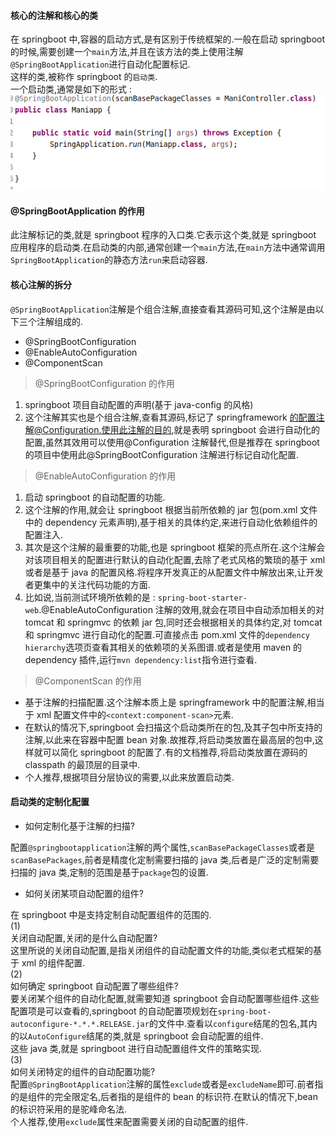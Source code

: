 #### 核心的注解和核心的类

在 springboot 中,容器的启动方式,是有区别于传统框架的.一般在启动 springboot 的时候,需要创建一个`main`方法,并且在该方法的类上使用注解`@SpringBootApplication`进行自动化配置标记.  
这样的类,被称作 springboot 的`启动类`.  
一个启动类,通常是如下的形式 :  
![](assets/springboot2-核心注解springbootapplication的详解-78cc4f30.png)

#### @SpringBootApplication 的作用

此注解标记的类,就是 springboot 程序的入口类.它表示这个类,就是 springboot 应用程序的启动类.在启动类的内部,通常创建一个`main`方法,在`main`方法中通常调用`SpringBootApplication`的静态方法`run`来启动容器.

#### 核心注解的拆分

`@SpringBootApplication`注解是个组合注解,直接查看其源码可知,这个注解是由以下三个注解组成的.

- @SpringBootConfiguration
- @EnableAutoConfiguration
- @ComponentScan

> @SpringBootConfiguration 的作用

1. springboot 项目自动配置的声明(基于 java-config 的风格)
1. 这个注解其实也是个组合注解,查看其源码,标记了 springframework 的配置注解@Configuration.使用此注解的目的,就是表明 springboot 会进行自动化的配置,虽然其效用可以使用@Configuration 注解替代,但是推荐在 springboot 的项目中使用此@SpringBootConfiguration 注解进行标记自动化配置.

> @EnableAutoConfiguration 的作用

1. 启动 springboot 的自动配置的功能.
1. 这个注解的作用,就会让 springboot 根据当前所依赖的 jar 包(pom.xml 文件中的 dependency 元素声明),基于相关的具体约定,来进行自动化依赖组件的配置注入.
1. 其次是这个注解的最重要的功能,也是 springboot 框架的亮点所在.这个注解会对该项目相关的配置进行默认的自动化配置,去除了老式风格的繁琐的基于 xml 或者是基于 java 的配置风格.将程序开发真正的从配置文件中解放出来,让开发者更集中的关注代码功能的方面.
1. 比如说,当前测试环境所依赖的是 : `spring-boot-starter-web`.@EnableAutoConfiguration 注解的效用,就会在项目中自动添加相关的对 tomcat 和 springmvc 的依赖 jar 包,同时还会根据相关的具体约定,对 tomcat 和 springmvc 进行自动化的配置.可直接点击 pom.xml 文件的`dependency hierarchy`选项页查看其相关的依赖项的关系图谱.或者是使用 maven 的 dependency 插件,运行`mvn dependency:list`指令进行查看.

> @ComponentScan 的作用

- 基于注解的扫描配置.这个注解本质上是 springframework 中的配置注解,相当于 xml 配置文件中的`<context:component-scan>`元素.
- 在默认的情况下,springboot 会扫描这个启动类所在的包,及其子包中所支持的注解,以此来在容器中配置 bean 对象.故推荐,将启动类放置在最高层的包中,这样就可以简化 springboot 的配置了.有的文档推荐,将启动类放置在源码的 classpath 的最顶层的目录中.
- 个人推荐,根据项目分层协议的需要,以此来放置启动类.

#### 启动类的定制化配置

- 如何定制化基于注解的扫描?

配置`@springbootapplication`注解的两个属性,`scanBasePackageClasses`或者是`scanBasePackages`,前者是精度化定制需要扫描的 java 类,后者是广泛的定制需要扫描的 java 类,定制的范围是基于`package`包的设置.

- 如何关闭某项自动配置的组件?

在 springboot 中是支持定制自动配置组件的范围的.  
(1)  
关闭自动配置,关闭的是什么自动配置?  
这里所说的关闭自动配置,是指关闭组件的自动配置文件的功能,类似老式框架的基于 xml 的组件配置.  
(2)  
如何确定 springboot 自动配置了哪些组件?  
要关闭某个组件的自动化配置,就需要知道 springboot 会自动配置哪些组件.这些配置项是可以查看的,springboot 的自动配置项规划在`spring-boot-autoconfigure-*.*.*.RELEASE.jar`的文件中.查看以`configure`结尾的包名,其内的以`AutoConfigure`结尾的类,就是 springboot 会自动配置的组件.  
这些 java 类,就是 springboot 进行自动配置组件文件的策略实现.  
(3)  
如何关闭特定的组件的自动配置功能?  
配置`@SpringBootApplication`注解的属性`exclude`或者是`excludeName`即可.前者指的是组件的完全限定名,后者指的是组件的 bean 的标识符.在默认的情况下,bean 的标识符采用的是驼峰命名法.  
个人推荐,使用`exclude`属性来配置需要关闭的自动配置的组件.
